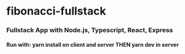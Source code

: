 # fibonacci-fullstack
### Fullstack App with Node.js, Typescript, React, Express
#### Run with: yarn install on client and server THEN yarn dev in server
